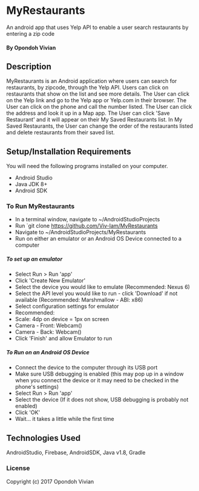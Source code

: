 # MyRestaurants
An android app that uses Yelp API to enable a user search restaurants by entering a zip code

#### By Opondoh Vivian

## Description

MyRestaurants is an Android application where users can search for restaurants, by zipcode, through the Yelp API. Users can click on restaurants that show on the list and see more details. The User can click on the Yelp link and go to the Yelp app or Yelp.com in their browser. The User can click on the phone and call the number listed. The User can click the address and look it up in a Map app.
The User can click 'Save Restaurant' and it will appear on their My Saved Restaurants list. In My Saved Restaurants, the User can change the order of the restaurants listed and delete restaurants from their saved list.

## Setup/Installation Requirements
You will need the following programs installed on your computer.
* Android Studio
* Java JDK 8+
* Android SDK

### To Run MyRestaurants
* In a terminal window, navigate to ~/AndroidStudioProjects
* Run `git clone https://github.com/Viv-Iam/MyRestaurants
* Navigate to ~/AndroidStudioProjects/MyRestaurants
* Run on either an emulator or an Android OS Device connected to a computer

##### To set up an emulator
* Select Run > Run 'app'
* Click 'Create New Emulator'
* Select the device you would like to emulate (Recommended: Nexus 6)
* Select the API level you would like to run - click 'Download' if not available (Recommended: Marshmallow - ABI: x86)
* Select configuration settings for emulator
 * Recommended:
 * Scale: 4dp on device = 1px on screen
 * Camera - Front: Webcam()
 * Camera - Back: Webcam()
* Click 'Finish' and allow Emulator to run

##### To Run on an Android OS Device
* Connect the device to the computer through its USB port
* Make sure USB debugging is enabled (this may pop up in a window when you connect the device or it may need to be checked in the phone's settings)
* Select Run > Run 'app'
* Select the device (If it does not show, USB debugging is probably not enabled)
* Click 'OK'
* Wait... it takes a little while the first time


## Technologies Used

AndroidStudio, Firebase, AndroidSDK, Java v1.8, Gradle

### License
Copyright (c) 2017 Opondoh Vivian
